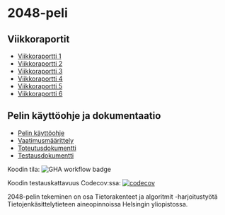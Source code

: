 # 2048-peli

## Viikkoraportit
- [Viikkoraportti 1](https://github.com/tikuisma/2048/blob/master/dokumentaatio/viikkoraportti_1.md)
- [Viikkoraportti 2](https://github.com/tikuisma/2048/blob/master/dokumentaatio/viikkoraportti_2.md)
- [Viikkoraportti 3](https://github.com/tikuisma/2048/blob/master/dokumentaatio/viikkoraportti_3.md)
- [Viikkoraportti 4](https://github.com/tikuisma/2048/blob/master/dokumentaatio/viikkoraportti_4.md)
- [Viikkoraportti 5](https://github.com/tikuisma/2048/blob/master/dokumentaatio/viikkoraportti_5.md)
- [Viikkoraportti 6]()

## Pelin käyttöohje ja dokumentaatio
- [Pelin käyttöohje](https://github.com/tikuisma/2048/blob/master/dokumentaatio/k%C3%A4ytt%C3%B6ohje.md)
- [Vaatimusmäärittely](https://github.com/tikuisma/2048/blob/master/dokumentaatio/vaatimusmaarittely.md)
- [Toteutusdokumentti](https://github.com/tikuisma/2048/blob/master/dokumentaatio/toteutusdokumentti.md)
- [Testausdokumentti](https://github.com/tikuisma/2048/blob/master/dokumentaatio/testausdokumentti.md)

Koodin tila: ![GHA workflow badge](https://github.com/tikuisma/2048/workflows/CI/badge.svg)

Koodin testauskattavuus Codecov:ssa: [![codecov](https://codecov.io/gh/tikuisma/2048/branch/master/graph/badge.svg?token=82IQ3KECIQ)](https://codecov.io/gh/tikuisma/2048)

2048-pelin tekeminen on osa Tietorakenteet ja algoritmit -harjoitustyötä Tietojenkäsittelytieteen aineopinnoissa Helsingin yliopistossa.
